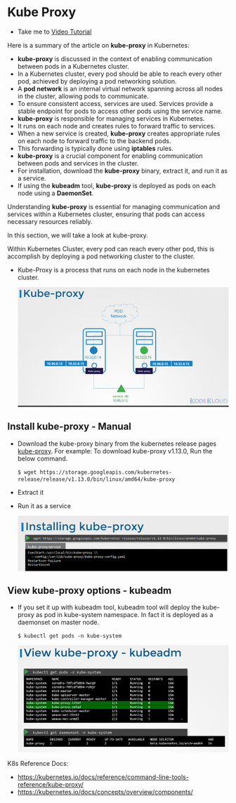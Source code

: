 # Kube Proxy
- Take me to [Video Tutorial](https://kodekloud.com/topic/kube-proxy/)



Here is a summary of the article on **kube-proxy** in Kubernetes:

- **kube-proxy** is discussed in the context of enabling communication between pods in a Kubernetes cluster.
- In a Kubernetes cluster, every pod should be able to reach every other pod, achieved by deploying a pod networking solution.
- A **pod network** is an internal virtual network spanning across all nodes in the cluster, allowing pods to communicate.
- To ensure consistent access, services are used. Services provide a stable endpoint for pods to access other pods using the service name.
- **kube-proxy** is responsible for managing services in Kubernetes.
- It runs on each node and creates rules to forward traffic to services.
- When a new service is created, **kube-proxy** creates appropriate rules on each node to forward traffic to the backend pods.
- This forwarding is typically done using **iptables** rules.
- **kube-proxy** is a crucial component for enabling communication between pods and services in the cluster.
- For installation, download the **kube-proxy** binary, extract it, and run it as a service.
- If using the **kubeadm** tool, **kube-proxy** is deployed as pods on each node using a **DaemonSet**.

Understanding **kube-proxy** is essential for managing communication and services within a Kubernetes cluster, ensuring that pods can access necessary resources reliably.




In this section, we will take a look at kube-proxy.

Within Kubernetes Cluster, every pod can reach every other pod, this is accomplish by deploying a pod networking cluster to the cluster. 
- Kube-Proxy is a process that runs on each node in the kubernetes cluster.
  
  ![kube-proxy](../../images/kube-proxy.PNG)
  
## Install kube-proxy - Manual
- Download the kube-proxy binary from the kubernetes release pages [kube-proxy](https://storage.googleapis.com/kubernetes-release/release/v1.13.0/bin/linux/amd64/kube-proxy). For example: To download kube-proxy v1.13.0, Run the below command.
  ```
  $ wget https://storage.googleapis.com/kubernetes-release/release/v1.13.0/bin/linux/amd64/kube-proxy
  ```
- Extract it
- Run it as a service

  ![kube-proxy1](../../images/kube-proxy1.PNG)

## View kube-proxy options - kubeadm
- If you set it up with kubeadm tool, kubeadm tool will deploy the kube-proxy as pod in kube-system namespace. In fact it is deployed as a daemonset on master node.
  ```
  $ kubectl get pods -n kube-system
  ```
  ![kube-proxy2](../../images/kube-proxy2.PNG)
  
  
K8s Reference Docs:
- https://kubernetes.io/docs/reference/command-line-tools-reference/kube-proxy/
- https://kubernetes.io/docs/concepts/overview/components/
